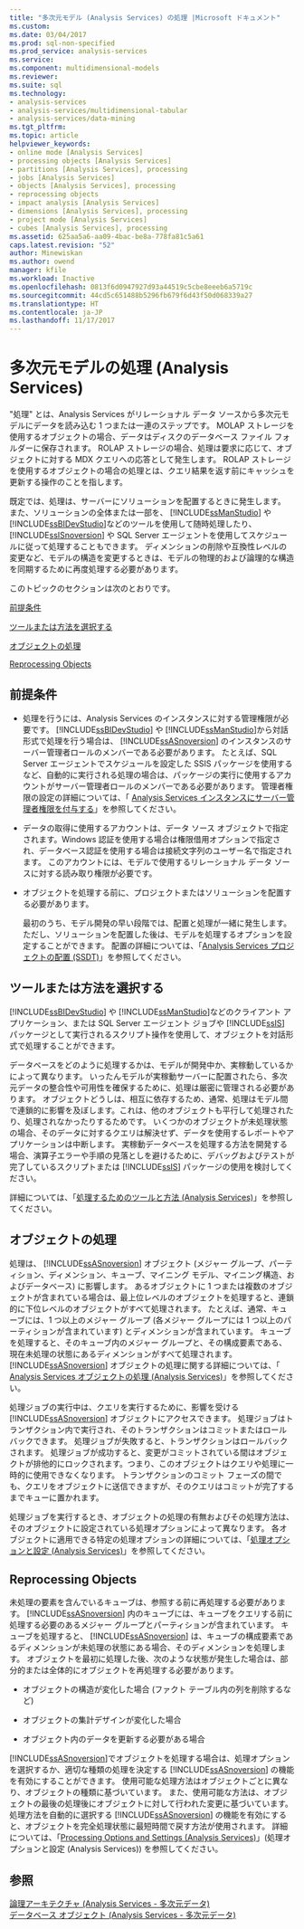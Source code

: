```yaml
---
title: "多次元モデル (Analysis Services) の処理 |Microsoft ドキュメント"
ms.custom: 
ms.date: 03/04/2017
ms.prod: sql-non-specified
ms.prod_service: analysis-services
ms.service: 
ms.component: multidimensional-models
ms.reviewer: 
ms.suite: sql
ms.technology:
- analysis-services
- analysis-services/multidimensional-tabular
- analysis-services/data-mining
ms.tgt_pltfrm: 
ms.topic: article
helpviewer_keywords:
- online mode [Analysis Services]
- processing objects [Analysis Services]
- partitions [Analysis Services], processing
- jobs [Analysis Services]
- objects [Analysis Services], processing
- reprocessing objects
- impact analysis [Analysis Services]
- dimensions [Analysis Services], processing
- project mode [Analysis Services]
- cubes [Analysis Services], processing
ms.assetid: 625aa5a6-aa09-4bac-be8a-778fa81c5a61
caps.latest.revision: "52"
author: Minewiskan
ms.author: owend
manager: kfile
ms.workload: Inactive
ms.openlocfilehash: 0813f6d0947927d93a44519c5cbe8eeeb6a5719c
ms.sourcegitcommit: 44cd5c651488b5296fb679f6d43f50d068339a27
ms.translationtype: HT
ms.contentlocale: ja-JP
ms.lasthandoff: 11/17/2017
---
```

# <a name="processing-a-multidimensional-model-analysis-services"></a>多次元モデルの処理 (Analysis Services)
  "処理" とは、Analysis Services がリレーショナル データ ソースから多次元モデルにデータを読み込む 1 つまたは一連のステップです。 MOLAP ストレージを使用するオブジェクトの場合、データはディスクのデータベース ファイル フォルダーに保存されます。 ROLAP ストレージの場合、処理は要求に応じて、オブジェクトに対する MDX クエリへの応答として発生します。 ROLAP ストレージを使用するオブジェクトの場合の処理とは、クエリ結果を返す前にキャッシュを更新する操作のことを指します。  
  
 既定では、処理は、サーバーにソリューションを配置するときに発生します。 また、ソリューションの全体または一部を、 [!INCLUDE[ssManStudio](../../includes/ssmanstudio-md.md)] や [!INCLUDE[ssBIDevStudio](../../includes/ssbidevstudio-md.md)]などのツールを使用して随時処理したり、 [!INCLUDE[ssISnoversion](../../includes/ssisnoversion-md.md)] や SQL Server エージェントを使用してスケジュールに従って処理することもできます。 ディメンションの削除や互換性レベルの変更など、モデルの構造を変更するときは、モデルの物理的および論理的な構造を同期するために再度処理する必要があります。  
  
 このトピックのセクションは次のとおりです。  
  
 [前提条件](#bkmk_prereq)  
  
 [ツールまたは方法を選択する](#bkmk_tool)  
  
 [オブジェクトの処理](#bkmk_proc)  
  
 [Reprocessing Objects](#bkmk_reproc)  
  
##  <a name="bkmk_prereq"></a> 前提条件  
  
-   処理を行うには、Analysis Services のインスタンスに対する管理権限が必要です。 [!INCLUDE[ssBIDevStudio](../../includes/ssbidevstudio-md.md)] や [!INCLUDE[ssManStudio](../../includes/ssmanstudio-md.md)]から対話形式で処理を行う場合は、 [!INCLUDE[ssASnoversion](../../includes/ssasnoversion-md.md)] のインスタンスのサーバー管理者ロールのメンバーである必要があります。 たとえば、SQL Server エージェントでスケジュールを設定した SSIS パッケージを使用するなど、自動的に実行される処理の場合は、パッケージの実行に使用するアカウントがサーバー管理者ロールのメンバーである必要があります。 管理者権限の設定の詳細については、「 [Analysis Services インスタンスにサーバー管理者権限を付与する](../../analysis-services/instances/grant-server-admin-rights-to-an-analysis-services-instance.md)」を参照してください。  
  
-   データの取得に使用するアカウントは、データ ソース オブジェクトで指定されます。Windows 認証を使用する場合は権限借用オプションで指定され、データベース認証を使用する場合は接続文字列のユーザー名で指定されます。 このアカウントには、モデルで使用するリレーショナル データ ソースに対する読み取り権限が必要です。  
  
-   オブジェクトを処理する前に、プロジェクトまたはソリューションを配置する必要があります。  
  
     最初のうち、モデル開発の早い段階では、配置と処理が一緒に発生します。 ただし、ソリューションを配置した後は、モデルを処理するオプションを設定することができます。 配置の詳細については、「[Analysis Services プロジェクトの配置 (SSDT)](../../analysis-services/multidimensional-models/deploy-analysis-services-projects-ssdt.md)」を参照してください。  
  
##  <a name="bkmk_tool"></a> ツールまたは方法を選択する  
 [!INCLUDE[ssBIDevStudio](../../includes/ssbidevstudio-md.md)] や [!INCLUDE[ssManStudio](../../includes/ssmanstudio-md.md)]などのクライアント アプリケーション、または SQL Server エージェント ジョブや [!INCLUDE[ssIS](../../includes/ssis-md.md)] パッケージとして実行されるスクリプト操作を使用して、オブジェクトを対話形式で処理することができます。  
  
 データベースをどのように処理するかは、モデルが開発中か、実稼動しているかによって異なります。 いったんモデルが実稼動サーバーに配置されたら、多次元データの整合性や可用性を確保するために、処理は厳密に管理される必要があります。 オブジェクトどうしは、相互に依存するため、通常、処理はモデル間で連鎖的に影響を及ぼします。これは、他のオブジェクトも平行して処理されたり、処理されなかったりするためです。 いくつかのオブジェクトが未処理状態の場合、そのデータに対するクエリは解決せず、データを使用するレポートやアプリケーションは中断します。 実稼動データベースを処理する方法を開発する場合、演算子エラーや手順の見落としを避けるために、デバッグおよびテストが完了しているスクリプトまたは [!INCLUDE[ssIS](../../includes/ssis-md.md)] パッケージの使用を検討してください。  
  
 詳細については、「[処理するためのツールと方法 (Analysis Services)](../../analysis-services/multidimensional-models/tools-and-approaches-for-processing-analysis-services.md)」を参照してください。  
  
##  <a name="bkmk_proc"></a> オブジェクトの処理  
 処理は、 [!INCLUDE[ssASnoversion](../../includes/ssasnoversion-md.md)] オブジェクト (メジャー グループ、パーティション、ディメンション、キューブ、マイニング モデル、マイニング構造、およびデータベース) に影響します。 あるオブジェクトに 1 つまたは複数のオブジェクトが含まれている場合は、最上位レベルのオブジェクトを処理すると、連鎖的に下位レベルのオブジェクトがすべて処理されます。 たとえば、通常、キューブには、1 つ以上のメジャー グループ (各メジャー グループには 1 つ以上のパーティションが含まれています) とディメンションが含まれています。 キューブを処理すると、そのキューブ内のメジャー グループと、その構成要素である、現在未処理の状態にあるディメンションがすべて処理されます。 [!INCLUDE[ssASnoversion](../../includes/ssasnoversion-md.md)] オブジェクトの処理に関する詳細については、「 [Analysis Services オブジェクトの処理 (Analysis Services)](../../analysis-services/multidimensional-models/processing-analysis-services-objects.md)」を参照してください。  
  
 処理ジョブの実行中は、クエリを実行するために、影響を受ける [!INCLUDE[ssASnoversion](../../includes/ssasnoversion-md.md)] オブジェクトにアクセスできます。 処理ジョブはトランザクション内で実行され、そのトランザクションはコミットまたはロールバックできます。 処理ジョブが失敗すると、トランザクションはロールバックされます。 処理ジョブが成功すると、変更がコミットされている間はオブジェクトが排他的にロックされます。つまり、このオブジェクトはクエリや処理に一時的に使用できなくなります。 トランザクションのコミット フェーズの間でも、クエリをオブジェクトに送信できますが、そのクエリはコミットが完了するまでキューに置かれます。  
  
 処理ジョブを実行するとき、オブジェクトの処理の有無およびその処理方法は、そのオブジェクトに設定されている処理オプションによって異なります。 各オブジェクトに適用できる特定の処理オプションの詳細については、「[処理オプションと設定 (Analysis Services)](../../analysis-services/multidimensional-models/processing-options-and-settings-analysis-services.md)」を参照してください。  
  
##  <a name="bkmk_reproc"></a> Reprocessing Objects  
 未処理の要素を含んでいるキューブは、参照する前に再処理する必要があります。 [!INCLUDE[ssASnoversion](../../includes/ssasnoversion-md.md)] 内のキューブには、キューブをクエリする前に処理する必要のあるメジャー グループとパーティションが含まれています。 キューブを処理すると、 [!INCLUDE[ssASnoversion](../../includes/ssasnoversion-md.md)] は、キューブの構成要素であるディメンションが未処理の状態にある場合、そのディメンションを処理します。 オブジェクトを最初に処理した後、次のような状態が発生した場合は、部分的または全体的にオブジェクトを再処理する必要があります。  
  
-   オブジェクトの構造が変化した場合 (ファクト テーブル内の列を削除するなど)  
  
-   オブジェクトの集計デザインが変化した場合  
  
-   オブジェクト内のデータを更新する必要がある場合  
  
 [!INCLUDE[ssASnoversion](../../includes/ssasnoversion-md.md)]でオブジェクトを処理する場合は、処理オプションを選択するか、適切な種類の処理を決定する [!INCLUDE[ssASnoversion](../../includes/ssasnoversion-md.md)] の機能を有効にすることができます。 使用可能な処理方法はオブジェクトごとに異なり、オブジェクトの種類に基づいています。 また、使用可能な方法は、オブジェクトの最後の処理後にオブジェクトに対して行われた変更に基づいています。 処理方法を自動的に選択する [!INCLUDE[ssASnoversion](../../includes/ssasnoversion-md.md)] の機能を有効にすると、オブジェクトを完全処理状態に最短時間で戻す方法が使用されます。 詳細については、「[Processing Options and Settings (Analysis Services)](../../analysis-services/multidimensional-models/processing-options-and-settings-analysis-services.md)」(処理オプションと設定 (Analysis Services)) を参照してください。  
  
## <a name="see-also"></a>参照  
 [論理アーキテクチャ (Analysis Services - 多次元データ)](../../analysis-services/multidimensional-models/olap-logical/understanding-microsoft-olap-logical-architecture.md)   
 [データベース オブジェクト &#40;Analysis Services - 多次元データ&#41;](../../analysis-services/multidimensional-models/olap-logical/database-objects-analysis-services-multidimensional-data.md)  
  
  
